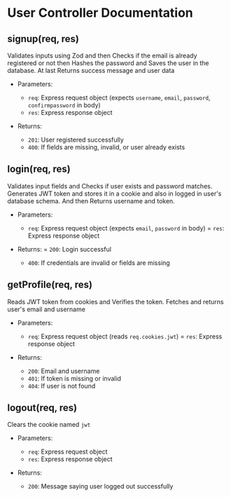 # User Controller Documentation

## signup(req, res)
Validates inputs using Zod and then Checks if the email is already registered or not then Hashes the password and Saves the user in the database. At last Returns success message and user data

- Parameters:
  - `req`: Express request object (expects `username`, `email`, `password`, `confirmpassword` in body)
  - `res`: Express response object

- Returns:
  - `201`: User registered successfully
  - `400`: If fields are missing, invalid, or user already exists


## login(req, res)
Validates input fields and Checks if user exists and password matches. Generates JWT token and stores it in a cookie and also in logged in user's database schema. And then Returns username and token.

- Parameters:
  - `req`: Express request object (expects `email`, `password` in body)
  = `res`: Express response object

- Returns:
  = `200`: Login successful
  - `400`: If credentials are invalid or fields are missing


## getProfile(req, res)
 Reads JWT token from cookies and Verifies the token. Fetches and returns user's email and username

- Parameters:
  - `req`: Express request object (reads `req.cookies.jwt`)
  = `res`: Express response object

- Returns:
  - `200`: Email and username
  - `401`: If token is missing or invalid
  - `404`: If user is not found

## logout(req, res)
Clears the cookie named `jwt`

- Parameters:
  - `req`: Express request object
  - `res`: Express response object

- Returns:
  - `200`: Message saying user logged out successfully
